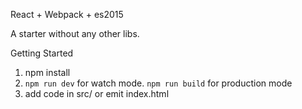 React + Webpack + es2015

A starter without any other libs.

Getting Started

1. npm install
2. ```npm run dev``` for watch mode. ```npm run build``` for production mode
3. add code in src/ or emit index.html
